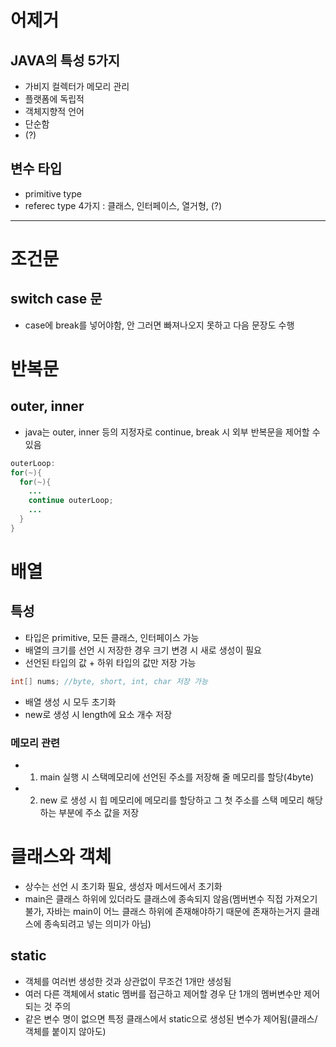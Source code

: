 # 어제거

## JAVA의 특성 5가지
- 가비지 컬렉터가 메모리 관리
- 플랫폼에 독립적
- 객체지향적 언어
- 단순함
- (?)

## 변수 타입
- primitive type
- referec type 4가지 : 클래스, 인터페이스, 열거형, (?)

<hr/>

# 조건문
## switch case 문
- case에 break를 넣어야함, 안 그러면 빠져나오지 못하고 다음 문장도 수행

# 반복문
## outer, inner
- java는 outer, inner 등의 지정자로 continue, break 시 외부 반복문을 제어할 수 있음
```java
outerLoop:
for(~){
  for(~){
    ...
    continue outerLoop;
    ...
  }
}
```

# 배열
## 특성
- 타입은 primitive, 모든 클래스, 인터페이스 가능
- 배열의 크기를 선언 시 저장한 경우 크기 변경 시 새로 생성이 필요
- 선언된 타입의 값 + 하위 타입의 값만 저장 가능
```java
int[] nums; //byte, short, int, char 저장 가능
```
- 배열 생성 시 모두 초기화
- new로 생성 시 length에 요소 개수 저장

### 메모리 관련
- 1. main 실행 시 스택메모리에 선언된 주소를 저장해 줄 메모리를 할당(4byte)
- 2. new 로 생성 시 힙 메모리에 메모리를 할당하고 그 첫 주소를 스택 메모리 해당하는 부분에 주소 값을 저장
 
# 클래스와 객체
- 상수는 선언 시 초기화 필요, 생성자 메서드에서 초기화
- main은 클래스 하위에 있더라도 클래스에 종속되지 않음(멤버변수 직접 가져오기 불가, 자바는 main이 어느 클래스 하위에 존재해야하기 때문에 존재하는거지 클래스에 종속되려고 넣는 의미가 아님)

## static
- 객체를 여러번 생성한 것과 상관없이 무조건 1개만 생성됨
- 여러 다른 객체에서 static 멤버를 접근하고 제어할 경우 단 1개의 멤버변수만 제어되는 것 주의
- 같은 변수 명이 없으면 특정 클래스에서 static으로 생성된 변수가 제어됨(클래스/객체를 붙이지 않아도)

